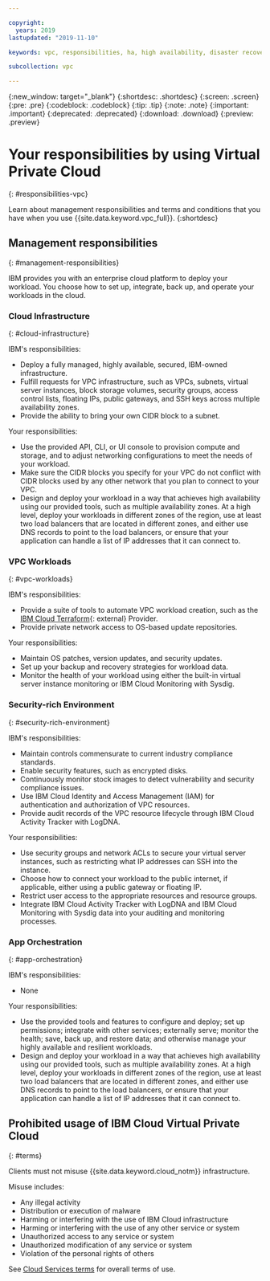 ```yaml
---

copyright:
  years: 2019
lastupdated: "2019-11-10"

keywords: vpc, responsibilities, ha, high availability, disaster recovery

subcollection: vpc

---
```


{:new_window: target="_blank"}
{:shortdesc: .shortdesc}
{:screen: .screen}
{:pre: .pre}
{:codeblock: .codeblock}
{:tip: .tip}
{:note: .note}
{:important: .important}
{:deprecated: .deprecated}
{:download: .download}
{:preview: .preview}


# Your responsibilities by using Virtual Private Cloud
{: #responsibilities-vpc}

Learn about management responsibilities and terms and conditions that you have when you use {{site.data.keyword.vpc_full}}.
{:shortdesc}

## Management responsibilities
{: #management-responsibilities}

IBM provides you with an enterprise cloud platform to deploy your workload. You choose how to set up, integrate, back up, and operate your workloads in the cloud.

### Cloud Infrastructure
{: #cloud-infrastructure}

IBM's responsibilities:
- Deploy a fully managed, highly available, secured, IBM-owned infrastructure.
- Fulfill requests for VPC infrastructure, such as VPCs, subnets, virtual server instances, block storage volumes, security groups, access control lists, floating IPs, public gateways, and SSH keys across multiple availability zones.
- Provide the ability to bring your own CIDR block to a subnet.

Your responsibilities:
- Use the provided API, CLI, or UI console to provision compute and storage, and to adjust networking configurations to meet the needs of your workload.
- Make sure the CIDR blocks you specify for your VPC do not conflict with CIDR blocks used by any other network that you plan to connect to your VPC.
- Design and deploy your workload in a way that achieves high availability using our provided tools, such as multiple availability zones. At a high level, deploy your workloads in different zones of the region, use at least two load balancers that are located in different zones, and either use DNS records to point to the load balancers, or ensure that your application can handle a list of IP addresses that it can connect to.

### VPC Workloads
{: #vpc-workloads}

IBM's responsibilities:
- Provide a suite of tools to automate VPC workload creation, such as the [IBM Cloud Terraform](https://ibm-cloud.github.io/tf-ibm-docs/index.html){: external} Provider.
- Provide private network access to OS-based update repositories.

Your responsibilities:
- Maintain OS patches, version updates, and security updates.
- Set up your backup and recovery strategies for workload data.
- Monitor the health of your workload using either the built-in virtual server instance monitoring or IBM Cloud Monitoring with Sysdig.

### Security-rich Environment
{: #security-rich-environment}

IBM's responsibilities:
- Maintain controls commensurate to current industry compliance standards.
- Enable security features, such as encrypted disks.
- Continuously monitor stock images to detect vulnerability and security compliance issues.
- Use IBM Cloud Identity and Access Management (IAM) for authentication and authorization of VPC resources.
- Provide audit records of the VPC resource lifecycle through IBM Cloud Activity Tracker with LogDNA.

Your responsibilities:
- Use security groups and network ACLs to secure your virtual server instances, such as restricting what IP addresses can SSH into the instance.
- Choose how to connect your workload to the public internet, if applicable, either using a public gateway or floating IP.
- Restrict user access to the appropriate resources and resource groups.
- Integrate IBM Cloud Activity Tracker with LogDNA and IBM Cloud Monitoring with Sysdig data into your auditing and monitoring processes.
 
### App Orchestration
{: #app-orchestration}

IBM's responsibilities:
- None

Your responsibilities:
- Use the provided tools and features to configure and deploy; set up permissions; integrate with other services; externally serve; monitor the health; save, back up, and restore data; and otherwise manage your highly available and resilient workloads.
- Design and deploy your workload in a way that achieves high availability using our provided tools, such as multiple availability zones. At a high level, deploy your workloads in different zones of the region, use at least two load balancers that are located in different zones, and either use DNS records to point to the load balancers, or ensure that your application can handle a list of IP addresses that it can connect to.


## Prohibited usage of IBM Cloud Virtual Private Cloud
{: #terms}

Clients must not misuse {{site.data.keyword.cloud_notm}} infrastructure.

Misuse includes:
- Any illegal activity
- Distribution or execution of malware
- Harming or interfering with the use of IBM Cloud infrastructure
- Harming or interfering with the use of any other service or system
- Unauthorized access to any service or system
- Unauthorized modification of any service or system
- Violation of the personal rights of others

See [Cloud Services terms](/docs/overview/terms-of-use?topic=overview-terms) for overall terms of use.
